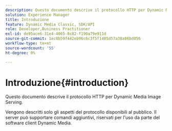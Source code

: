 ```yaml
---
description: Questo documento descrive il protocollo HTTP per Dynamic Media Image Serving.
solution: Experience Manager
title: Introduzione
feature: Dynamic Media Classic, SDK/API
role: Developer,Business Practitioner
exl-id: de95ace6-31e4-4065-8c82-f190a79e911d
source-git-commit: 1ec8b59f442eb96c6c3f5f1405d57a38a86bd056
workflow-type: tm+mt
source-wordcount: '55'
ht-degree: 0%

---
```


# Introduzione{#introduction}

Questo documento descrive il protocollo HTTP per Dynamic Media Image Serving.

Vengono descritti solo gli aspetti del protocollo disponibili al pubblico. Il server può supportare comandi aggiuntivi, riservati per l&#39;uso da parte del software client Dynamic Media.
